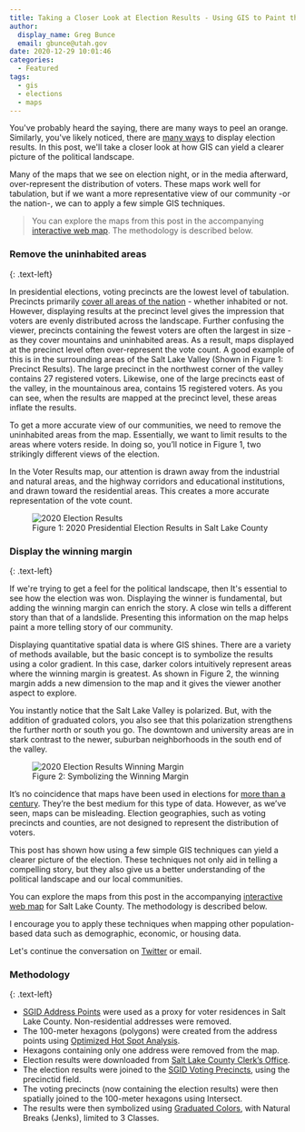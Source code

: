 ```yaml
---
title: Taking a Closer Look at Election Results - Using GIS to Paint the Political Landscape
author:
  display_name: Greg Bunce
  email: gbunce@utah.gov
date: 2020-12-29 10:01:46
categories:
  - Featured
tags:
  - gis
  - elections
  - maps
---
```


You've probably heard the saying, there are many ways to peel an orange. Similarly, you've likely noticed, there are [many ways](https://www.nytimes.com/interactive/2016/11/01/upshot/many-ways-to-map-election-results.html) to display election results. In this post, we'll take a closer look at how GIS can yield a clearer picture of the political landscape.

Many of the maps that we see on election night, or in the media afterward, over-represent the distribution of voters. These maps work well for tabulation, but if we want a more representative view of our community -or the nation-, we can to apply a few simple GIS techniques.

> You can explore the maps from this post in the accompanying [interactive web map](https://utah.maps.arcgis.com/apps/webappviewer/index.html?id=8dbfe0d413af46b7920bf2303b175fbc). The methodology is described below.

### Remove the uninhabited areas
{: .text-left}

In presidential elections, voting precincts are the lowest level of tabulation. Precincts primarily [cover all areas of the nation](https://www.nytimes.com/interactive/2018/upshot/election-2016-voting-precinct-maps.html) - whether inhabited or not. However, displaying results at the precinct level gives the impression that voters are evenly distributed across the landscape. Further confusing the viewer, precincts containing the fewest voters are often the largest in size - as they cover mountains and uninhabited areas. As a result, maps displayed at the precinct level often over-represent the vote count. A good example of this is in the surrounding areas of the Salt Lake Valley (Shown in Figure 1: Precinct Results). The large precinct in the northwest corner of the valley contains 27 registered voters. Likewise, one of the large precincts east of the valley, in the mountainous area, contains 15 registered voters. As you can see, when the results are mapped at the precinct level, these areas inflate the results.

To get a more accurate view of our communities, we need to remove the uninhabited areas from the map. Essentially, we want to limit results to the areas where voters reside. In doing so, you’ll notice in Figure 1, two strikingly different views of the election.

In the Voter Results map, our attention is drawn away from the industrial and natural areas, and the highway corridors and educational institutions, and drawn toward the residential areas. This creates a more accurate representation of the vote count.

<div class="flex flex--around">
  <figure class="caption">
    <img class="caption__image" src="{% link images/pres_elec_2020_results.png %}" alt="2020 Election Results" />
    <figcaption class="caption__text">Figure 1: 2020 Presidential Election Results in Salt Lake County</figcaption>
  </figure>
</div>

### Display the winning margin
{: .text-left}

If we're trying to get a feel for the political landscape, then It's essential to see how the election was won. Displaying the winner is fundamental, but adding the winning margin can enrich the story. A close win tells a different story than that of a landslide. Presenting this information on the map helps paint a more telling story of our community.

Displaying quantitative spatial data is where GIS shines. There are a variety of methods available, but the basic concept is to symbolize the results using a color gradient. In this case, darker colors intuitively represent areas where the winning margin is greatest. As shown in Figure 2, the winning margin adds a new dimension to the map and it gives the viewer another aspect to explore.

You instantly notice that the Salt Lake Valley is polarized. But, with the addition of graduated colors, you also see that this polarization strengthens the further north or south you go. The downtown and university areas are in stark contrast to the newer, suburban neighborhoods in the south end of the valley.

<div class="flex flex--around">
  <figure class="caption">
    <img class="caption__image" src="{% link images/pres_elec_2020_results_gradient.png %}" alt="2020 Election Results Winning Margin" />
    <figcaption class="caption__text">Figure 2: Symbolizing the Winning Margin</figcaption>
  </figure>
</div>

It’s no coincidence that maps have been used in elections for [more than a century](https://www.nationalgeographic.com/news/2016/10/united-states-election-map-history/). They’re the best medium for this type of data. However, as we’ve seen, maps can be misleading. Election geographies, such as voting precincts and counties, are not designed to represent the distribution of voters.

This post has shown how using a few simple GIS techniques can yield a clearer picture of the election. These techniques not only aid in telling a compelling story, but they also give us a better understanding of the political landscape and our local communities.

You can explore the maps from this post in the accompanying [interactive web map](https://utah.maps.arcgis.com/apps/webappviewer/index.html?id=8dbfe0d413af46b7920bf2303b175fbc) for Salt Lake County. The methodology is described below.

I encourage you to apply these techniques when mapping other population-based data such as demographic, economic, or housing data.

Let's continue the conversation on [Twitter](https://twitter.com/bunce_greg) or email.

### Methodology
{: .text-left}

- [SGID Address Points](https://opendata.gis.utah.gov/datasets/utah-address-points) were used as a proxy for voter residences in Salt Lake County. Non-residential addresses were removed.
- The 100-meter hexagons (polygons) were created from the address points using [Optimized Hot Spot Analysis](https://pro.arcgis.com/en/pro-app/latest/tool-reference/spatial-statistics/optimized-hot-spot-analysis.htm).
- Hexagons containing only one address were removed from the map.
- Election results were downloaded from [Salt Lake County Clerk’s Office](https://results.enr.clarityelections.com/UT/Salt_Lake/107137/Web02.264677/#/?undefined).
- The election results were joined to the [SGID Voting Precincts](https://opendata.gis.utah.gov/datasets/utah-vista-ballot-areas), using the precinctid field.
- The voting precincts (now containing the election results) were then spatially joined to the 100-meter hexagons using Intersect.
- The results were then symbolized using [Graduated Colors](https://pro.arcgis.com/en/pro-app/latest/help/mapping/layer-properties/graduated-colors.htm), with Natural Breaks (Jenks), limited to 3 Classes.
